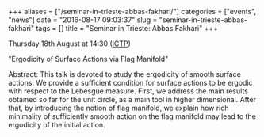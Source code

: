 +++
aliases = ["/seminar-in-trieste-abbas-fakhari/"]
categories = ["events", "news"]
date = "2016-08-17 09:03:37"
slug = "seminar-in-trieste-abbas-fakhari"
tags = []
title = "Seminar in Trieste: Abbas Fakhari"
+++

Thursday 18th August at 14:30
([ICTP](http://www.ictp.it/research/math/seminars.aspx))

"Ergodicity of Surface Actions via Flag Manifold"

Abstract: This talk is devoted to study the ergodicity of smooth surface
actions. We provide a sufficient condition for surface actions to be
ergodic with respect to the Lebesgue measure. First, we address the main
results obtained so far for the unit circle, as a main tool in higher
dimensional. After that, by introducing the notion of flag manifold, we
explain how rich minimality of sufficiently smooth action on the flag
manifold may lead to the ergodicity of the initial action.
